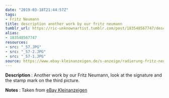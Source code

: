```yaml
---
date: "2019-03-18T21:44:57Z"
tags:
- Fritz Neumann
title: description another work by our fritz neumann
tumblr_url: https://ric-unknownartist.tumblr.com/post/183548567747/description-another-work-by-our-fritz-neumann
alias:
- 183548567747
resources:
- src: "_57.JPG"
- src: "_57-2.JPG"
- src: "_57-1.JPG"
source: https://www.ebay-kleinanzeigen.de/s-anzeige/radierung-fritz-neumann-vogel-voegel-tukan-30er-jahre-sign-/1072820687-240-1562
---
```


**Description** : Another work by our Fritz Neumann, look at the signature and the stamp mark on the third picture.

**Notes** : Taken from [eBay Kleinanzeigen](https://www.ebay-kleinanzeigen.de/s-anzeige/radierung-fritz-neumann-vogel-voegel-tukan-30er-jahre-sign-/1072820687-240-1562)
